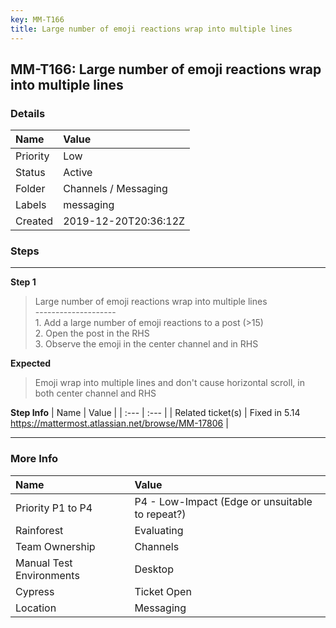 ```yaml
---
key: MM-T166
title: Large number of emoji reactions wrap into multiple lines
---
```


## MM-T166: Large number of emoji reactions wrap into multiple lines

### Details

| Name     | Value                |
| :------- | :------------------- |
| Priority | Low                  |
| Status   | Active               |
| Folder   | Channels / Messaging |
| Labels   | messaging            |
| Created  | 2019-12-20T20:36:12Z |

### Steps

<hr/>

**Step 1**

> <article>Large number of emoji reactions wrap into multiple lines<br>--------------------<br>1. Add a large number of emoji reactions to a post (&gt;15)<br>2. Open the post in the RHS<br>3. Observe the emoji in the center channel and in RHS</article>

**Expected**

> <article>Emoji wrap into multiple lines and don't cause horizontal scroll, in both center channel and RHS</article>

**Step Info**
| Name | Value |
| :--- | :--- |
| Related ticket(s) | Fixed in 5.14<br><a href="https://mattermost.atlassian.net/browse/MM-17806">https://mattermost.atlassian.net/browse/MM-17806</a> |

<hr/>

### More Info

| Name                     | Value                                           |
| :----------------------- | :---------------------------------------------- |
| Priority P1 to P4        | P4 - Low-Impact (Edge or unsuitable to repeat?) |
| Rainforest               | Evaluating                                      |
| Team Ownership           | Channels                                        |
| Manual Test Environments | Desktop                                         |
| Cypress                  | Ticket Open                                     |
| Location                 | Messaging                                       |
